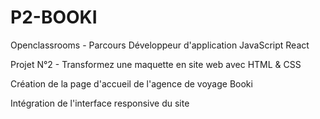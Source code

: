 # P2-BOOKI

Openclassrooms - Parcours Développeur d'application JavaScript React

Projet N°2 - Transformez une maquette en site web avec HTML & CSS

Création de la page d'accueil de l'agence de voyage Booki

Intégration de l'interface responsive du site
